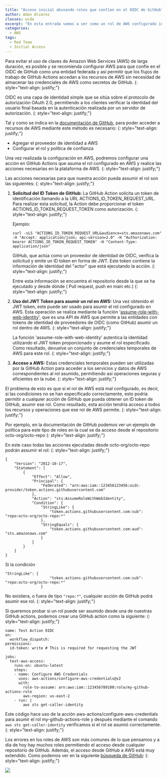 ```yaml
---
title: "Acceso inicial abusando roles que confían en el OIDC de GitHub"
author: Adan Alvarez
classes: wide
excerpt: "En esta entrada vamos a ver como un rol de AWS configurado incorrectamente para confiar en el OIDC de GitHub como una entidad federada puede ser utilizado para conseguir acceso inicial en una cuenta de AWS."
categories:
  - AWS
tags:
  - Red Team
  - Initial Access
---
```


Para evitar el uso de claves de Amazon Web Services (AWS) de larga duración, es posible y se recomienda configurar AWS para que confíe en el OIDC de GitHub como una entidad federada y así permitir que los flujos de trabajo de GitHub Actions accedan a los recursos de AWS sin necesidad de almacenar las credenciales de AWS como secretos de GitHub.
{: style="text-align: justify;"}

OIDC es una capa de identidad simple que se sitúa sobre el protocolo de autorización OAuth 2.0, permitiendo a los clientes verificar la identidad del usuario final basada en la autenticación realizada por un servidor de autorización.
{: style="text-align: justify;"}

Tal y como se indica en la [documentación de GitHub](https://docs.github.com/es/actions/deployment/security-hardening-your-deployments/configuring-openid-connect-in-amazon-web-services#actualizar-tu-flujo-de-trabajo-de-github-actions), para poder acceder a recursos de AWS mediante este método es necesario:
{: style="text-align: justify;"}
 - Agregar el proveedor de identidad a AWS
 - Configurar el rol y política de confianza

Una vez realizada la configuración en AWS, podremos configurar una acción en GitHub Actions que asuma el rol configurado en AWS y realice las acciones necesarias en la plataforma de AWS.
{: style="text-align: justify;"}

Las acciones necesarias para que nuestra acción pueda assumir el rol son las siguientes:
{: style="text-align: justify;"}

1. **Solicitud del ID Token de GitHub:** La GitHub Action solicita un token de identificación llamando a la URL ACTIONS_ID_TOKEN_REQUEST_URL. Para realizar esta solicitud, la Action debe proporcionar el token ACTIONS_ID_TOKEN_REQUEST_TOKEN como autorización.
{: style="text-align: justify;"}

    Ejemplo:  
    
    ```curl -sLS "ACTIONS_ID_TOKEN_REQUEST_URL&audience=sts.amazonaws.com" -H "Accept: application/json; api-version=2.0" -H "Authorization: bearer ACTIONS_ID_TOKEN_REQUEST_TOKEN" -H "Content-Type: application/json"```

    GitHub, que actúa como un proveedor de identidad de OIDC, verifica la solicitud y emite un ID token en forma de JWT. Este token contiene la información de identidad del "actor" que está ejecutando la acción.
{: style="text-align: justify;"}

    Entre esta información se encuentra el repositorio desde la que se ha ejecutado y desde dónde ( Pull request, push en main etc.)
{: style="text-align: justify;"}

3. **Uso del JWT Token para asumir un rol en AWS:** Una vez obtenido el JWT token, este puede ser usado para asumir el rol configurado en AWS. Esta operación se realiza mediante la función '[assume-role-with-web-identity](https://docs.aws.amazon.com/cli/latest/reference/sts/assume-role-with-web-identity.html)', que es una API de AWS que permite a las entidades con tokens de identidad de proveedores de OIDC (como GitHub) asumir un rol dentro de AWS.
{: style="text-align: justify;"}

    La función 'assume-role-with-web-identity' autentica la identidad utilizando el JWT token proporcionado y asume el rol especificado. Como resultado, devuelve un conjunto de credenciales temporales de AWS para este rol.
{: style="text-align: justify;"}

5. **Acceso a AWS:** Estas credenciales temporales pueden ser utilizadas por la GitHub Action para acceder a los servicios y datos de AWS correspondientes al rol asumido, permitiendo así operaciones seguras y eficientes en la nube.
{: style="text-align: justify;"}

El problema de esto es que si el rol de AWS está mal configurado, es decir, si las condiciones no se han especificado correctamente, esto podría permitir a cualquier acción de GitHub que pueda obtener un ID token de GitHub, asumir ese rol. Como resultado, esta acción tendría acceso a todos los recursos y operaciones que ese rol de AWS permite. 
{: style="text-align: justify;"}

Por ejemplo, en la documentación de GitHub podemos ver un ejemplo de política para este tipo de roles en la cual se da acceso desde el repositorio octo-org/octo-repo
{: style="text-align: justify;"}

En este caso todas las acciones ejecutadas desde octo-org/octo-repo podrán assumir el rol:
{: style="text-align: justify;"}

```
{
    "Version": "2012-10-17",
    "Statement": [
        {
            "Effect": "Allow",
            "Principal": {
                "Federated": "arn:aws:iam::123456123456:oidc-provider/token.actions.githubusercontent.com"
            },
            "Action": "sts:AssumeRoleWithWebIdentity",
            "Condition": {
                "StringLike": {
                    "token.actions.githubusercontent.com:sub": "repo:octo-org/octo-repo:*"
                },
                "StringEquals": {
                    "token.actions.githubusercontent.com:aud": "sts.amazonaws.com"
                }
            }
        }
    ]
}
```

Si la condición

```
"StringLike": {
                    "token.actions.githubusercontent.com:sub": "repo:octo-org/octo-repo:*"
                }
```

No existiera, o fuera de tipo ```"repo:*"```, cualquier acción de GitHub podrá asumir ese rol.
{: style="text-align: justify;"}

Si queremos probar si un rol puede ser asumido desde una de nuestras GitHub actions, podemos crear una GitHub action como la siguiente:
{: style="text-align: justify;"}

```
name: Test Action OIDC
on:
  workflow_dispatch:
permissions:
  id-token: write # This is required for requesting the JWT
  
jobs:
  test-aws-access:
    runs-on: ubuntu-latest
    steps:
    - name: Configure AWS Credentials
      uses: aws-actions/configure-aws-credentials@v2
      with:
        role-to-assume: arn:aws:iam::123456789100:role/my-github-actions-role
        aws-region: us-east-2
    - run: |
        aws sts get-caller-identity
```

Este código hace uso de la acción aws-actions/configure-aws-credentials para asumir el rol my-github-actions-role y después mediante el comando ```aws sts get-caller-identity``` verificamos si el rol se asumió correctamente.
{: style="text-align: justify;"}

Los errores en los roles de AWS son más comunes de lo que pensamos y a día de hoy hay muchos roles permitiendo el acceso desde cualquier repositorio de GitHub. Además, el acceso desde GitHub a AWS está muy extendido. Como podemos ver en la siguiente [búsqueda de GitHub](https://github.com/search?q=%2Frole-to-assume%3A+arn%3Aaws%3Aiam%3A%3A%5Cd%7B12%7D%3Arole%5C%2F%5Ba-zA-Z0-9%2B%3D%2C.%40_-%5D%2B%24%2F&type=code): 
{: style="text-align: justify;"}

[![](https://donttouchmynet.github.io/assets/images/githubawsrolesearch.PNG)](https://donttouchmynet.github.io/assets/images/githubawsrolesearch.PNG)
